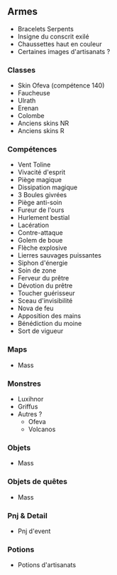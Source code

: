 ## Armes

- Bracelets Serpents
- Insigne du conscrit exilé
- Chaussettes haut en couleur
- Certaines images d'artisanats ?

### Classes

- Skin Ofeva (compétence 140)
- Faucheuse
- Ulrath
- Erenan
- Colombe
- Anciens skins NR
- Anciens skins R

### Compétences

- Vent Toline
- Vivacité d'esprit
- Piège magique
- Dissipation magique
- 3 Boules givrées
- Piège anti-soin
- Fureur de l'ours
- Hurlement bestial
- Lacération
- Contre-attaque
- Golem de boue
- Flèche explosive
- Lierres sauvages puissantes
- Siphon d'énergie
- Soin de zone
- Ferveur du prêtre
- Dévotion du prêtre
- Toucher guérisseur
- Sceau d'invisibilité
- Nova de feu
- Apposition des mains
- Bénédiction du moine
- Sort de vigueur

### Maps

- Mass

### Monstres

- Luxihnor
- Griffus
- Autres ?
  - Ofeva
  - Volcanos

### Objets

- Mass

### Objets de quêtes

- Mass

### Pnj & Detail

- Pnj d'event

### Potions

- Potions d'artisanats
